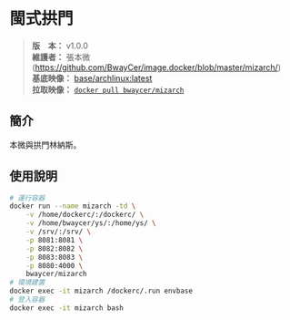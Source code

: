 閩式拱門
=======


> **版　本：** v1.0.0<br />
> **維護者：** 張本微 (https://github.com/BwayCer/image.docker/blob/master/mizarch/)<br />
> **基底映像：** [base/archlinux:latest](https://hub.docker.com/r/base/archlinux/)<br />
> **拉取映像：** [`docker pull bwaycer/mizarch`](https://hub.docker.com/r/bwaycer/mizarch/)



## 簡介


本微與拱門林納斯。



## 使用說明


```sh
# 運行容器
docker run --name mizarch -td \
    -v /home/dockerc/:/dockerc/ \
    -v /home/bwaycer/ys/:/home/ys/ \
    -v /srv/:/srv/ \
    -p 8081:8081 \
    -p 8082:8082 \
    -p 8083:8083 \
    -p 8080:4000 \
    bwaycer/mizarch
# 環境建置
docker exec -it mizarch /dockerc/.run envbase
# 登入容器
docker exec -it mizarch bash
```

